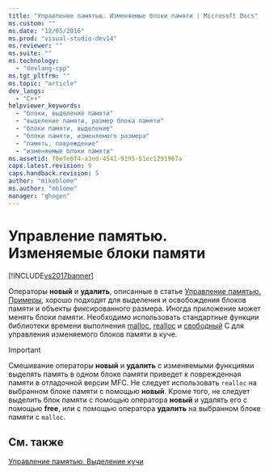```yaml
---
title: "Управление памятью. Изменяемые блоки памяти | Microsoft Docs"
ms.custom: ""
ms.date: "12/05/2016"
ms.prod: "visual-studio-dev14"
ms.reviewer: ""
ms.suite: ""
ms.technology: 
  - "devlang-cpp"
ms.tgt_pltfrm: ""
ms.topic: "article"
dev_langs: 
  - "C++"
helpviewer_keywords: 
  - "блоки, выделение памяти"
  - "выделение памяти, размер блока памяти"
  - "блоки памяти, выделение"
  - "блоки памяти, изменяемого размера"
  - "память, повреждение"
  - "изменяемые блоки памяти"
ms.assetid: f0efe6f4-a3ed-4541-9195-51ec1291967a
caps.latest.revision: 9
caps.handback.revision: 5
author: "mikeblome"
ms.author: "mblome"
manager: "ghogen"
---
```

# Управление памятью. Изменяемые блоки памяти
[!INCLUDE[vs2017banner](../assembler/inline/includes/vs2017banner.md)]

Операторы **новый** и **удалить**, описанные в статье [Управление памятью. Примеры](../mfc/memory-management-examples.md), хорошо подходят для выделения и освобождения блоков памяти и объекты фиксированного размера.  Иногда приложение может менять блоки памяти.  Необходимо использовать стандартные функции библиотеки времени выполнения [malloc](../c-runtime-library/reference/malloc.md), [realloc](../c-runtime-library/reference/realloc.md) и [свободный](../c-runtime-library/reference/free.md) C для управления изменяемого блоков памяти в куче.  
  
> [!IMPORTANT]
>  Смешивание операторы **новый** и **удалить** с изменяемыми функциями выделять память в одном блоке памяти приведет к поврежденная памяти в отладочной версии MFC.  Не следует использовать `realloc` на выбранном блоке памяти с помощью **новый**.  Кроме того, не следует выделить блок памяти с помощью оператора **новый** и удалять его с помощью **free**, или с помощью оператора **удалить** на выбранном блоке памяти с `malloc`.  
  
## См. также  
 [Управление памятью. Выделение кучи](../mfc/memory-management-heap-allocation.md)